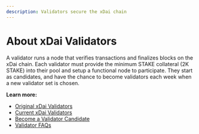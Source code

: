 ```yaml
---
description: Validators secure the xDai chain
---
```


# About xDai Validators

A validator runs a node that verifies transactions and finalizes blocks on the xDai chain. Each validator must provide the minimum STAKE collateral (2K STAKE) into their pool and setup a functional node to participate. They start as candidates, and have the chance to become validators each week when a new validator set is chosen.

**Learn more:**

* [Original xDai Validators](original-xdai-validators/)
* [Current xDai Validators](https://blockscout.com/xdai/mainnet/validators)
* [Become a Validator Candidate](../../for-stakers/staking-protocol/become-a-candidate-validator.md)
* [Validator FAQs ](../../about-gc/faqs/public-staking-validators-and-delegators.md)

